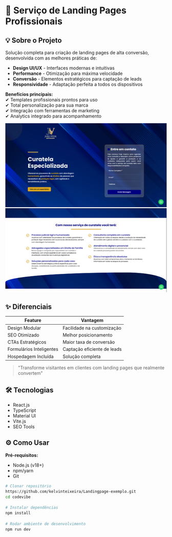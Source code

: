 # 🚀 Serviço de Landing Pages Profissionais

## 💡 Sobre o Projeto

Solução completa para criação de landing pages de alta conversão, desenvolvida com as melhores práticas de:

- **Design UI/UX** - Interfaces modernas e intuitivas  
- **Performance** - Otimização para máxima velocidade  
- **Conversão** - Elementos estratégicos para captação de leads  
- **Responsividade** - Adaptação perfeita a todos os dispositivos  

**Benefícios principais:**  
✔ Templates profissionais prontos para uso  
✔ Total personalização para sua marca  
✔ Integração com ferramentas de marketing  
✔ Analytics integrado para acompanhamento  

![Preview 1](./public/images/showcase1.png)
![Preview 2](./public/images/showcase2.png)

## ✨ Diferenciais

| Feature | Vantagem |
|---------|----------|
| Design Modular | Facilidade na customização |
| SEO Otimizado | Melhor posicionamento |
| CTAs Estratégicos | Maior taxa de conversão |
| Formulários Inteligentes | Captação eficiente de leads |
| Hospedagem Incluída | Solução completa |

> "Transforme visitantes em clientes com landing pages que realmente convertem"

## 🛠 Tecnologias

- React.js
- TypeScript
- Material UI
- Vite.js
- SEO Tools

## ⚙️ Como Usar

**Pré-requisitos:**
- Node.js (v18+)
- npm/yarn
- Git

```bash
# Clonar repositório
https://github.com/kelvinteixeira/Landingpage-exemplo.git
cd codevibe

# Instalar dependências
npm install

# Rodar ambiente de desenvolvimento
npm run dev
